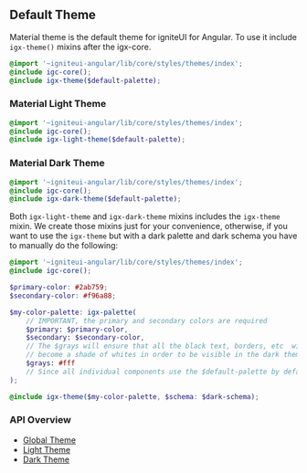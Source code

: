 ## Default Theme
Material theme is the default theme for igniteUI for Angular. To use it include `igx-theme()` mixins after the igx-core.  

```scss
@import '~igniteui-angular/lib/core/styles/themes/index';
@include igc-core();
@include igx-theme($default-palette);
```

### Material Light Theme
```scss
@import '~igniteui-angular/lib/core/styles/themes/index';
@include igc-core();
@include igx-light-theme($default-palette);
```

### Material Dark Theme
```scss
@import '~igniteui-angular/lib/core/styles/themes/index';
@include igc-core();
@include igx-dark-theme($default-palette);
```

Both `igx-light-theme` and `igx-dark-theme` mixins includes the `igx-theme` mixin.
We create those mixins just for your convenience, otherwise, if you want to use the `igx-theme` but with a dark palette and dark schema you have to manually do the following:

```scss
@import '~igniteui-angular/lib/core/styles/themes/index';
@include igc-core();

$primary-color: #2ab759;
$secondary-color: #f96a88;

$my-color-palette: igx-palette(
    // IMPORTANT, the primary and secondary colors are required
    $primary: $primary-color,
    $secondary: $secondary-color,
    // The $grays will ensure that all the black text, borders, etc  will 
    // become a shade of whites in order to be visible in the dark theme
    $grays: #fff 
    // Since all individual components use the $default-palette by default, if you don't specify the rest of the colors like $info and $error they will use their default values from the $default-palette
);

@include igx-theme($my-color-palette, $schema: $dark-schema);
```

### API Overview
* [Global Theme]({environment:sassApiUrl}/index.html#mixin-igx-theme)
* [Light Theme]({environment:sassApiUrl}/index.html#mixin-igx-light-theme)
* [Dark Theme]({environment:sassApiUrl}/index.html#mixin-igx-dark-theme)
